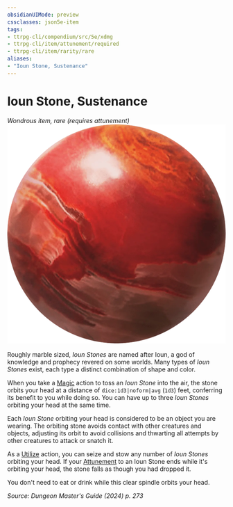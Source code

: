 ```yaml
---
obsidianUIMode: preview
cssclasses: json5e-item
tags:
- ttrpg-cli/compendium/src/5e/xdmg
- ttrpg-cli/item/attunement/required
- ttrpg-cli/item/rarity/rare
aliases: 
- "Ioun Stone, Sustenance"
---
```

# Ioun Stone, Sustenance
*Wondrous item, rare (requires attunement)*  
![](3-Compendium/items/img/ioun-stone.webp#right)


Roughly marble sized, *Ioun Stones* are named after Ioun, a god of knowledge and prophecy revered on some worlds. Many types of *Ioun Stones* exist, each type a distinct combination of shape and color.

When you take a [Magic](3-Compendium/rules/actions.md#Magic) action to toss an *Ioun Stone* into the air, the stone orbits your head at a distance of `dice:1d3|noform|avg` (`1d3`) feet, conferring its benefit to you while doing so. You can have up to three *Ioun Stones* orbiting your head at the same time.

Each *Ioun Stone* orbiting your head is considered to be an object you are wearing. The orbiting stone avoids contact with other creatures and objects, adjusting its orbit to avoid collisions and thwarting all attempts by other creatures to attack or snatch it.

As a [Utilize](3-Compendium/rules/actions.md#Utilize) action, you can seize and stow any number of *Ioun Stones* orbiting your head. If your [Attunement](3-Compendium/rules/variant-rules/attunement-xphb.md) to an Ioun Stone ends while it's orbiting your head, the stone falls as though you had dropped it.

You don't need to eat or drink while this clear spindle orbits your head.

*Source: Dungeon Master's Guide (2024) p. 273*